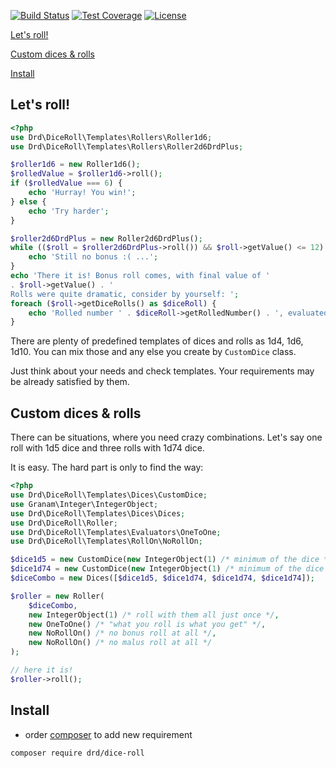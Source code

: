 [![Build Status](https://travis-ci.org/jaroslavtyc/drd-dice-roll.svg?branch=master)](https://travis-ci.org/jaroslavtyc/drd-dice-roll)
[![Test Coverage](https://codeclimate.com/github/jaroslavtyc/drd-dice-roll/badges/coverage.svg)](https://codeclimate.com/github/jaroslavtyc/drd-dice-roll/coverage)
[![License](https://poser.pugx.org/drd/dice-roll/license)](https://packagist.org/packages/drd/dice-roll)

[Let's roll!](#lets-roll)

[Custom dices & rolls](#custom-dices--rolls)

[Install](#install)

## Let's roll!

```php
<?php
use Drd\DiceRoll\Templates\Rollers\Roller1d6;
use Drd\DiceRoll\Templates\Rollers\Roller2d6DrdPlus;

$roller1d6 = new Roller1d6();
$rolledValue = $roller1d6->roll();
if ($rolledValue === 6) {
    echo 'Hurray! You win!';
} else {
    echo 'Try harder';
}

$roller2d6DrdPlus = new Roller2d6DrdPlus();
while (($roll = $roller2d6DrdPlus->roll()) && $roll->getValue() <= 12) {
    echo 'Still no bonus :( ...';
}
echo 'There it is! Bonus roll comes, with final value of '
. $roll->getValue() . '
Rolls were quite dramatic, consider by yourself: ';
foreach ($roll->getDiceRolls() as $diceRoll) {
    echo 'Rolled number ' . $diceRoll->getRolledNumber() . ', evaluated as value ' . $diceRoll->getValue(); 
}
```
There are plenty of predefined templates of dices and rolls as 1d4, 1d6, 1d10.
You can mix those and any else you create by `CustomDice` class.

Just think about your needs and check templates. Your requirements may be already satisfied by them.


## Custom dices & rolls
There can be situations, where you need crazy combinations. Let's say one roll with 1d5 dice and three rolls with 1d74 dice.

It is easy. The hard part is only to find the way:
```php
<?php
use Drd\DiceRoll\Templates\Dices\CustomDice;
use Granam\Integer\IntegerObject;
use Drd\DiceRoll\Templates\Dices\Dices;
use Drd\DiceRoll\Roller;
use Drd\DiceRoll\Templates\Evaluators\OneToOne;
use Drd\DiceRoll\Templates\RollOn\NoRollOn;

$dice1d5 = new CustomDice(new IntegerObject(1) /* minimum of the dice */, new IntegerObject(5) /* maximum of the dice */);
$dice1d74 = new CustomDice(new IntegerObject(1) /* minimum of the dice */, new IntegerObject(74) /* maximum of the dice */);
$diceCombo = new Dices([$dice1d5, $dice1d74, $dice1d74, $dice1d74]);

$roller = new Roller(
    $diceCombo,
    new IntegerObject(1) /* roll with them all just once */,
    new OneToOne() /* "what you roll is what you get" */,
    new NoRollOn() /* no bonus roll at all */,
    new NoRollOn() /* no malus roll at all */
);

// here it is!
$roller->roll();

```

## Install
- order [composer](https://getcomposer.org/download/) to add new requirement
```
composer require drd/dice-roll
```
